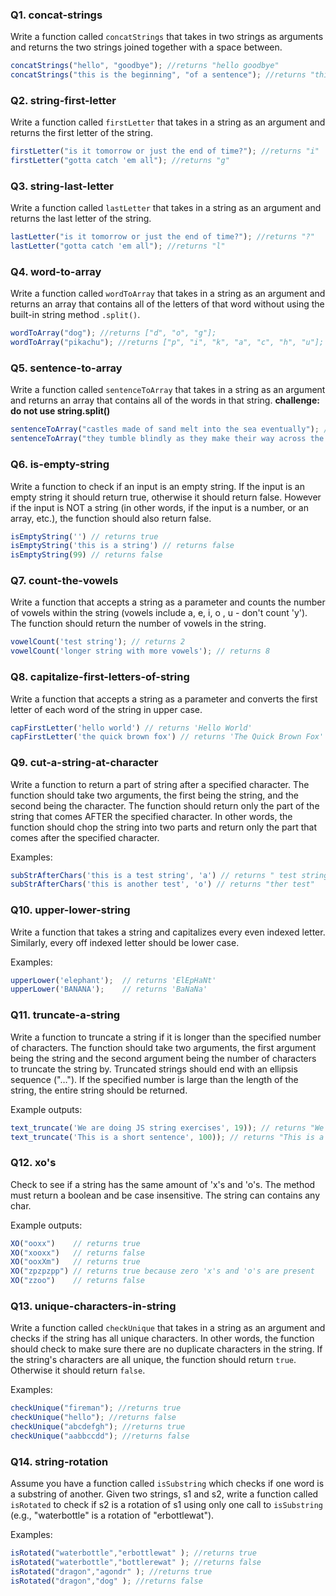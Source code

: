 ### Q1. concat-strings
Write a function called `concatStrings` that takes in two strings as arguments and returns the two strings joined together with a space between.

```js
concatStrings("hello", "goodbye"); //returns "hello goodbye"
concatStrings("this is the beginning", "of a sentence"); //returns "this is the beginning of a sentence"
```

### Q2. string-first-letter
Write a function called `firstLetter` that takes in a string as an argument and returns the first letter of the string.

```js
firstLetter("is it tomorrow or just the end of time?"); //returns "i"
firstLetter("gotta catch 'em all"); //returns "g"
```

### Q3. string-last-letter
Write a function called `lastLetter` that takes in a string as an argument and returns the last letter of the string.

```js
lastLetter("is it tomorrow or just the end of time?"); //returns "?"
lastLetter("gotta catch 'em all"); //returns "l"
```

### Q4. word-to-array
Write a function called `wordToArray` that takes in a string as an argument and returns an array that contains all of the letters of that word without using the built-in string method `.split()`.

```js
wordToArray("dog"); //returns ["d", "o", "g"];
wordToArray("pikachu"); //returns ["p", "i", "k", "a", "c", "h", "u"];
```

### Q5. sentence-to-array
Write a function called `sentenceToArray` that takes in a string as an argument and returns an array that contains all of the words in that string. **challenge: do not use string.split()**

```js
sentenceToArray("castles made of sand melt into the sea eventually"); //returns ["castles", "made", "of", "sand", "melt", "into", "the", "sea", "eventually"];
sentenceToArray("they tumble blindly as they make their way across the universe"); //returns ["they", "tumble", "blindly", "as", "they", "make", "their", "way", "across", "the", "universe"];
```

### Q6. is-empty-string
Write a function to check if an input is an empty string. If the input is an empty string it should return true, otherwise it should return false. However if the input is NOT a string (in other words, if the input is a number, or an array, etc.), the function should also return false.

```javascript
isEmptyString('') // returns true
isEmptyString('this is a string') // returns false
isEmptyString(99) // returns false
```

### Q7. count-the-vowels
Write a function that accepts a string as a parameter and counts the number of vowels within the string (vowels include a, e, i, o , u - don't count 'y'). The function should return the number of vowels in the string.

```javascript
vowelCount('test string'); // returns 2
vowelCount('longer string with more vowels'); // returns 8
```

### Q8. capitalize-first-letters-of-string
Write a function that accepts a string as a parameter and converts the first letter of each word of the string in upper case.
```js
capFirstLetter('hello world') // returns 'Hello World'
capFirstLetter('the quick brown fox') // returns 'The Quick Brown Fox'
```

### Q9. cut-a-string-at-character

Write a function to return a part of string after a specified character. The function should take two arguments, the first being the string, and the second being the character. The function should return only the part of the string that comes AFTER the specified character. In other words, the function should chop the string into two parts and return only the part that comes after the specified character.

Examples:
```javascript
subStrAfterChars('this is a test string', 'a') // returns " test string"
subStrAfterChars('this is another test', 'o') // returns "ther test"
```

### Q10. upper-lower-string

Write a function that takes a string and capitalizes every even indexed letter. Similarly, every off indexed letter should be lower case.

Examples:
```javascript
upperLower('elephant');  // returns 'ElEpHaNt'
upperLower('BANANA');    // returns 'BaNaNa'
```

### Q11. truncate-a-string

Write a function to truncate a string if it is longer than the specified number of characters. The function should take two arguments, the first argument being the string and the second argument being the number of characters to truncate the string by. Truncated strings should end with an ellipsis sequence ("…"). If the specified number is large than the length of the string, the entire string should be returned.

Example outputs:
```javascript
text_truncate('We are doing JS string exercises', 19)); // returns "We are doing JS ..."
text_truncate('This is a short sentence', 100)); // returns "This is a short sentence"
```

### Q12. xo's

Check to see if a string has the same amount of 'x's and 'o's. The method must return a boolean and be case insensitive. The string can contains any char.

Example outputs:
```javascript
XO("ooxx")    // returns true
XO("xooxx")   // returns false
XO("ooxXm")   // returns true
XO("zpzpzpp") // returns true because zero 'x's and 'o's are present
XO("zzoo")    // returns false
```

### Q13. unique-characters-in-string

Write a function called `checkUnique` that takes in a string as an argument and checks if the string has all unique characters. In other words, the function should check to make sure there are no duplicate characters in the string. If the string's characters are all unique, the function should return `true`. Otherwise it should return `false`.

Examples:
```js
checkUnique("fireman"); //returns true
checkUnique("hello"); //returns false
checkUnique("abcdefgh"); //returns true
checkUnique("aabbccdd"); //returns false
```

### Q14. string-rotation

Assume you have a function called `isSubstring` which checks if one word is a substring
of another. Given two strings, s1 and s2, write a function called `isRotated` to check if s2 is a rotation of s1 using only one call to `isSubstring` (e.g., "waterbottle" is a rotation of "erbottlewat").

Examples:
```js
isRotated("waterbottle","erbottlewat" ); //returns true
isRotated("waterbottle","bottlerewat" ); //returns false
isRotated("dragon","agondr" ); //returns true
isRotated("dragon","dog" ); //returns false
```
